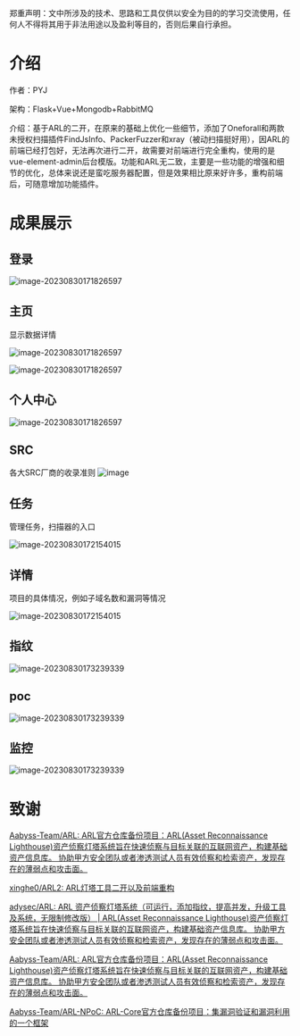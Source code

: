 郑重声明：文中所涉及的技术、思路和工具仅供以安全为目的的学习交流使用，任何人不得将其用于非法用途以及盈利等目的，否则后果自行承担。

# 介绍

作者：PYJ

架构：Flask+Vue+Mongodb+RabbitMQ

介绍：基于ARL的二开，在原来的基础上优化一些细节，添加了Oneforall和两款未授权扫描插件FindJsInfo、PackerFuzzer和xray（被动扫描挺好用），因ARL的前端已经打包好，无法再次进行二开，故需要对前端进行完全重构，使用的是vue-element-admin后台模版。功能和ARL无二致，主要是一些功能的增强和细节的优化，总体来说还是蛮吃服务器配置，但是效果相比原来好许多，重构前端后，可随意增加功能插件。

# 成果展示

## 登录

![image-20230830171826597](/img/Snipaste_2025-10-05_15-17-22.png)

## 主页

显示数据详情

![image-20230830171826597](/img/Snipaste_2025-10-06_16-58-45.png)

![image-20230830171826597](/img/Snipaste_2025-10-06_17-00-02.png)

## 个人中心

![image-20230830171826597](/img/Snipaste_2025-10-06_16-59-48.png)

## SRC

各大SRC厂商的收录准则
![image](img/Snipaste_2025-10-06_17-00-49.png)


## 任务

管理任务，扫描器的入口

![image-20230830172154015](/img/Snipaste_2025-10-06_17-01-16.png)

## 详情

项目的具体情况，例如子域名数和漏洞等情况

![image-20230830172154015](/img/Snipaste_2025-10-06_17-02-03.png)

## 指纹

![image-20230830173239339](img/Snipaste_2025-10-06_17-02-37.png)

## poc

![image-20230830173239339](img/Snipaste_2025-10-06_17-03-05.png)

## 监控

![image-20230830173239339](img/Snipaste_2025-10-06_17-03-33.png)

# 致谢

[Aabyss-Team/ARL: ARL官方仓库备份项目：ARL(Asset Reconnaissance Lighthouse)资产侦察灯塔系统旨在快速侦察与目标关联的互联网资产，构建基础资产信息库。 协助甲方安全团队或者渗透测试人员有效侦察和检索资产，发现存在的薄弱点和攻击面。](https://github.com/Aabyss-Team/ARL)

[xinghe0/ARL2: ARL灯塔工具二开以及前端重构](https://github.com/xinghe0/ARL2)

[adysec/ARL: ARL 资产侦察灯塔系统（可运行，添加指纹，提高并发，升级工具及系统，无限制修改版） | ARL(Asset Reconnaissance Lighthouse)资产侦察灯塔系统旨在快速侦察与目标关联的互联网资产，构建基础资产信息库。 协助甲方安全团队或者渗透测试人员有效侦察和检索资产，发现存在的薄弱点和攻击面。](https://github.com/adysec/ARL)

[Aabyss-Team/ARL: ARL官方仓库备份项目：ARL(Asset Reconnaissance Lighthouse)资产侦察灯塔系统旨在快速侦察与目标关联的互联网资产，构建基础资产信息库。 协助甲方安全团队或者渗透测试人员有效侦察和检索资产，发现存在的薄弱点和攻击面。](https://github.com/Aabyss-Team/ARL)

[Aabyss-Team/ARL-NPoC: ARL-Core官方仓库备份项目：集漏洞验证和漏洞利用的一个框架](https://github.com/Aabyss-Team/ARL-NPoC)
